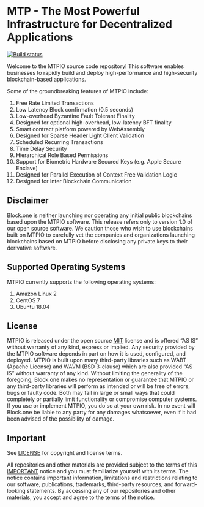 
# MTP - The Most Powerful Infrastructure for Decentralized Applications

[![Build status](https://badge.buildkite.com/370fe5c79410f7d695e4e34c500b4e86e3ac021c6b1f739e20.svg?branch=master)](https://buildkite.com/MTPIO/mtpio)

Welcome to the MTPIO source code repository! 
This software enables businesses to rapidly build and deploy high-performance and high-security blockchain-based applications.

Some of the groundbreaking features of MTPIO include:

1. Free Rate Limited Transactions
1. Low Latency Block confirmation (0.5 seconds)
1. Low-overhead Byzantine Fault Tolerant Finality
1. Designed for optional high-overhead, low-latency BFT finality
1. Smart contract platform powered by WebAssembly
1. Designed for Sparse Header Light Client Validation
1. Scheduled Recurring Transactions
1. Time Delay Security
1. Hierarchical Role Based Permissions
1. Support for Biometric Hardware Secured Keys (e.g. Apple Secure Enclave)
1. Designed for Parallel Execution of Context Free Validation Logic
1. Designed for Inter Blockchain Communication

## Disclaimer

Block.one is neither launching nor operating any initial public blockchains based upon the MTPIO software. This release refers only to version 1.0 of our open source software. We caution those who wish to use blockchains built on MTPIO to carefully vet the companies and organizations launching blockchains based on MTPIO before disclosing any private keys to their derivative software.
 

## Supported Operating Systems

MTPIO currently supports the following operating systems:  

1. Amazon Linux 2
2. CentOS 7
3. Ubuntu 18.04
 

 
 
## License

MTPIO is released under the open source [MIT](./LICENSE) license and is offered “AS IS” without warranty of any kind, express or implied. Any security provided by the MTPIO software depends in part on how it is used, configured, and deployed. MTPIO is built upon many third-party libraries such as WABT (Apache License) and WAVM (BSD 3-clause) which are also provided “AS IS” without warranty of any kind. Without limiting the generality of the foregoing, Block.one makes no representation or guarantee that MTPIO or any third-party libraries will perform as intended or will be free of errors, bugs or faulty code. Both may fail in large or small ways that could completely or partially limit functionality or compromise computer systems. If you use or implement MTPIO, you do so at your own risk. In no event will Block.one be liable to any party for any damages whatsoever, even if it had been advised of the possibility of damage.  

## Important

See [LICENSE](./LICENSE) for copyright and license terms.

All repositories and other materials are provided subject to the terms of this [IMPORTANT](./IMPORTANT.md) notice and you must familiarize yourself with its terms.  The notice contains important information, limitations and restrictions relating to our software, publications, trademarks, third-party resources, and forward-looking statements.  By accessing any of our repositories and other materials, you accept and agree to the terms of the notice.
